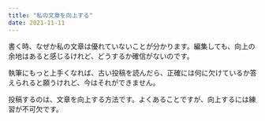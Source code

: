 ```yaml
---
title: "私の文章を向上する"
date: 2021-11-11
---
```


書く時、なぜか私の文章は優れていないことが分かります。編集しても、向上の余地はあると感じるけれど、どうするか確信がないのです。

執筆にもっと上手くなれば、古い投稿を読んだら、正確には何に欠けているか答えられると願うけれど、今はそれができません。

投稿するのは、文章を向上する方法です。よくあることですが、向上するには練習が不可欠です。
